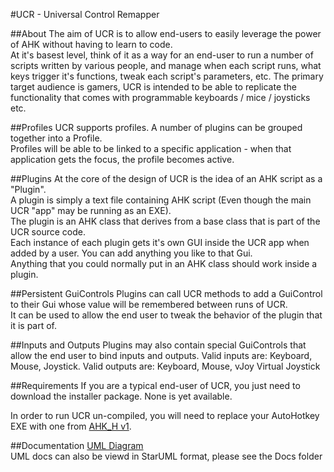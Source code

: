#UCR - Universal Control Remapper

##About
The aim of UCR is to allow end-users to easily leverage the power of AHK without having to learn to code.  
At it's basest level, think of it as a way for an end-user to run a number of scripts written by various people, and manage when each script runs, what keys trigger it's functions, tweak each script's parameters, etc.
The primary target audience is gamers, UCR is intended to be able to replicate the functionality that comes with programmable keyboards / mice / joysticks etc.

##Profiles
UCR supports profiles. A number of plugins can be grouped together into a Profile.  
Profiles will be able to be linked to a specific application - when that application gets the focus, the profile becomes active.

##Plugins
At the core of the design of UCR is the idea of an AHK script as a "Plugin".  
A plugin is simply a text file containing AHK script (Even though the main UCR "app" may be running as an EXE).  
The plugin is an AHK class that derives from a base class that is part of the UCR source code.  
Each instance of each plugin gets it's own GUI inside the UCR app when added by a user. You can add anything you like to that Gui.  
Anything that you could normally put in an AHK class should work inside a plugin.  

##Persistent GuiControls
Plugins can call UCR methods to add a GuiControl to their Gui whose value will be remembered between runs of UCR.  
It can be used to allow the end user to tweak the behavior of the plugin that it is part of.

##Inputs and Outputs
Plugins may also contain special GuiControls that allow the end user to bind inputs and outputs.
Valid inputs are: Keyboard, Mouse, Joystick.
Valid outputs are: Keyboard, Mouse, vJoy Virtual Joystick

##Requirements
If you are a typical end-user of UCR, you just need to download the installer package. None is yet available.

In order to run UCR un-compiled, you will need to replace your AutoHotkey EXE with one from [AHK_H v1](https://github.com/HotKeyIt/ahkdll-v1-release/archive/master.zip).  

##Documentation
[UML Diagram](http://evilc.github.io/UCR/html-docs/)  
UML docs can also be viewd in StarUML format, please see the Docs folder
